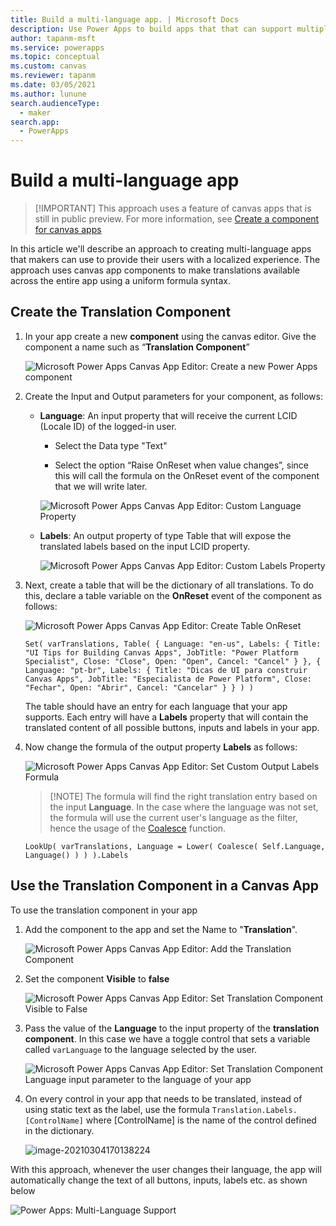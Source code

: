```yaml
---
title: Build a multi-language app. | Microsoft Docs
description: Use Power Apps to build apps that that can support multiple languages.
author: tapanm-msft
ms.service: powerapps
ms.topic: conceptual
ms.custom: canvas
ms.reviewer: tapanm
ms.date: 03/05/2021
ms.author: lunune
search.audienceType: 
  - maker
search.app: 
  - PowerApps
---
```


# Build a multi-language app
> [!IMPORTANT] This approach uses a feature of canvas apps that is still in public preview. For more information, see [Create a component for canvas apps](https://docs.microsoft.com/en-us/powerapps/maker/canvas-apps/create-component)

In this article we'll describe an approach to creating multi-language apps that makers can use to provide their users with a localized experience. The approach uses canvas app components to make translations available across the entire app using a uniform formula syntax. 

## Create the Translation Component

1. In your app create a new **component** using the canvas editor. Give the component a name such as “**Translation Component**”

   ![Microsoft Power Apps Canvas App Editor: Create a new Power Apps component](media/multi-language-apps/image-20210305114316890.png)

1. Create the Input and Output parameters for your component, as follows: 

   - **Language**: An input property that will receive the current LCID (Locale ID) of the logged-in user. 
   
      - Select the Data type "Text"

      - Select the option “Raise OnReset when value changes”, since this will call the formula on the OnReset event of the component that we will write later.

      ![Microsoft Power Apps Canvas App Editor: Custom Language Property](media/multi-language-apps/image-20210304105245593.png)
   
   - **Labels**: An output property of type Table that will expose the translated labels based on the input LCID property.

      ![Microsoft Power Apps Canvas App Editor: Custom Labels Property](media/multi-language-apps/image-20210304105449314.png)

1. Next, create a table that will be the dictionary of all translations. To do this, declare a table variable on the **OnReset** event of the component as follows:

   ![Microsoft Power Apps Canvas App Editor: Create Table OnReset](media/multi-language-apps/image-20210304131142608.png)

   `Set(
    varTranslations,
    Table(
        {
            Language: "en-us",
            Labels: {
                Title: "UI Tips for Building Canvas Apps",
                JobTitle: "Power Platform Specialist",
                Close: "Close",
                Open: "Open",
                Cancel: "Cancel"
            }
        },
        {
            Language: "pt-br",
            Labels: {
                Title: "Dicas de UI para construir Canvas Apps",
                JobTitle: "Especialista de Power Platform",
                Close: "Fechar",
                Open: "Abrir",
                Cancel: "Cancelar"
            }
        }
    )
   )`

   The table should have an entry for each language that your app supports. Each entry will have a **Labels** property that will contain the translated content of all possible buttons, inputs and labels in your app.

1. Now change the formula of the output property **Labels** as follows:

   ![Microsoft Power Apps Canvas App Editor: Set Custom Output Labels Formula](media/multi-language-apps/image-20210304132515675.png)

   > [!NOTE] The formula will find the right translation entry based on the input **Language**. In the case where the language was not set, the formula will use the current user's language as the filter, hence the usage of the [Coalesce](https://docs.microsoft.com/en-us/powerapps/maker/canvas-apps/functions/function-isblank-isempty) function.

   `LookUp(
    varTranslations,
    Language = Lower(
        Coalesce(
            Self.Language,
            Language()
        )
    )
).Labels`

## Use the Translation Component in a Canvas App

To use the translation component in your app

1. Add the component to the app and set the Name to "**Translation**".

   ![Microsoft Power Apps Canvas App Editor: Add the Translation Component](media/multi-language-apps/image-20210305114727047.png)

1. Set the component **Visible** to **false**
   
   ![Microsoft Power Apps Canvas App Editor: Set Translation Component Visible to False](media/multi-language-apps/image-20210304135035793.png)
1. Pass the value of the **Language** to the input property of the **translation component**. In this case we have a toggle control that sets a variable called `varLanguage` to the language selected by the user.

   ![Microsoft Power Apps Canvas App Editor: Set Translation Component Language input parameter to the language of your app](media/multi-language-apps/image-20210304135729817.png)

1. On every control in your app that needs to be translated, instead of using static text as the label, use the formula `Translation.Labels.[ControlName]` where [ControlName] is the name of the control defined in the dictionary.

   ![image-20210304170138224](media/multi-language-apps/image-20210304170138224.png)

With this approach, whenever the user changes their language, the app will automatically change the text of all buttons, inputs, labels etc. as shown below

![Power Apps: Multi-Language Support](media/multi-language-apps/multi-langugage.gif)